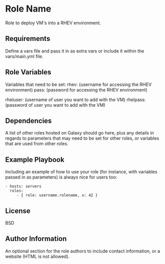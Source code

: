 Role Name
=========

Role to deploy VM's into a RHEV environment.

Requirements
------------

Define a vars file and pass it in as extra vars or include it within the vars/main.yml file.


Role Variables
--------------

Variables that need to be set:
rhev: (username for accessing the RHEV environment)
pass: (password for accessing the RHEV environment)

rheluser: (username of user you want to add with the VM)
rhelpass: (password of user you want to add with the VM)

Dependencies
------------

A list of other roles hosted on Galaxy should go here, plus any details in regards to parameters that may need to be set for other roles, or variables that are used from other roles.

Example Playbook
----------------

Including an example of how to use your role (for instance, with variables passed in as parameters) is always nice for users too:

    - hosts: servers
      roles:
         - { role: username.rolename, x: 42 }

License
-------

BSD

Author Information
------------------

An optional section for the role authors to include contact information, or a website (HTML is not allowed).

